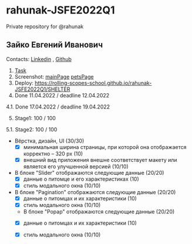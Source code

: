 
# rahunak-JSFE2022Q1
Private repository for @rahunak

## Зайко Евгений Иванович
Contacts: [Linkedin](https://www.linkedin.com/in/rahunak/) , [Github](https://github.com/rahunak)


1. [Task](https://github.com/rolling-scopes-school/tasks/blob/master/stage1/stream1/shelter/README.md#%D0%BD%D0%B5%D0%B4%D0%B5%D0%BB%D1%8F-1)
2. Screenshot:
   [mainPage](https://user-images.githubusercontent.com/31304532/162741408-88a0013a-86e8-4283-9dde-aabc00398272.png)
   [petsPage](https://user-images.githubusercontent.com/31304532/162741446-4a2401f7-30fb-49f3-b4bd-a23a89e62e32.png)
3. Deploy: https://rolling-scopes-school.github.io/rahunak-JSFE2022Q1/SHELTER
4. Done 11.04.2022 / deadline 12.04.2022 

4.1. Done 17.04.2022 / deadline 19.04.2022 


5.  Stage1: 100 / 100

5.1. Stage2: 100 / 100

- Вёрстка, дизайн, UI (30/30)
  - [x] минимальная ширина страницы, при которой она отображается корректно – 320 рх (10)
  - [x] внешний вид приложения внешне соответствует макету или является его улучшенной версией (10/10)   
- В блоке "Slider" отображаются следующие данные (20/20)
  - [x] данные о питомце и его характеристиках (10)
  - [X] стиль модального окна (10/10) 
- В блоке "Pagination" отображаются следующие данные (20/20)
  - [x] данные о питомцах и их характеристики (10)
  - [X] стиль модального окна (10/10) 
  - В блоке "Popap" отображаются следующие данные (20/20)
  - [x] данные о питомцах и их характеристики (10)
  - [X] стиль модального окна (10/10) 

